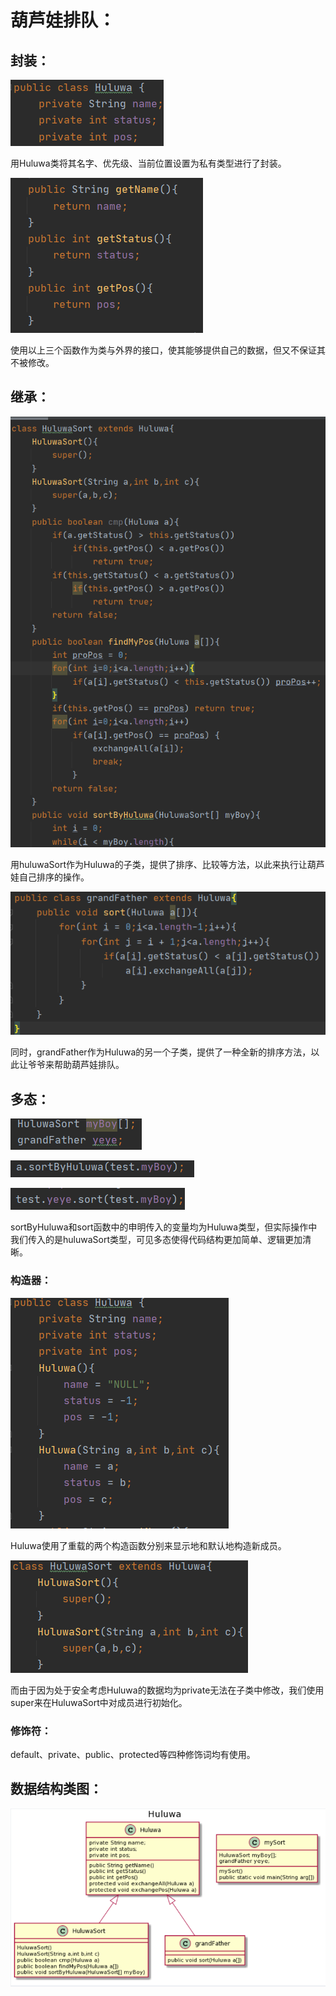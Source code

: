 # 葫芦娃排队：

## 封装：

![2](picture\2.png)

用Huluwa类将其名字、优先级、当前位置设置为私有类型进行了封装。

![3](picture\3.png)

使用以上三个函数作为类与外界的接口，使其能够提供自己的数据，但又不保证其不被修改。

## 继承：

![4](picture\4.png)

用huluwaSort作为Huluwa的子类，提供了排序、比较等方法，以此来执行让葫芦娃自己排序的操作。

![5](picture\5.png)

同时，grandFather作为Huluwa的另一个子类，提供了一种全新的排序方法，以此让爷爷来帮助葫芦娃排队。

## 多态：

![6](picture\6.png)

![7](picture\7.png)

![8](picture\8.png)

sortByHuluwa和sort函数中的申明传入的变量均为Huluwa类型，但实际操作中我们传入的是huluwaSort类型，可见多态使得代码结构更加简单、逻辑更加清晰。

### 构造器：

![9](picture\9.png)

Huluwa使用了重载的两个构造函数分别来显示地和默认地构造新成员。

![10](picture\10.png)

而由于因为处于安全考虑Huluwa的数据均为private无法在子类中修改，我们使用super来在HuluwaSort中对成员进行初始化。

### 修饰符：

default、private、public、protected等四种修饰词均有使用。



## 数据结构类图：

![11](picture\11.png)